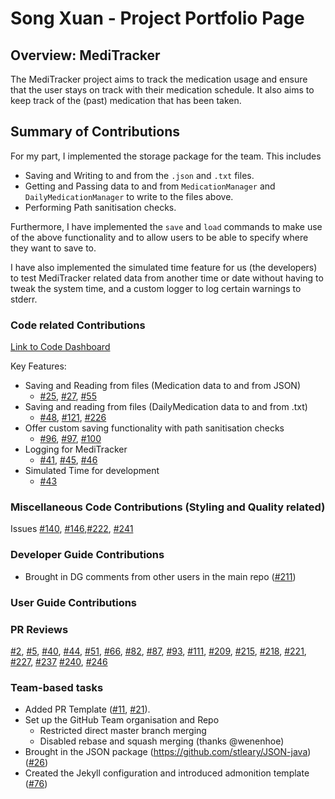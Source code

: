 # Song Xuan - Project Portfolio Page

## Overview: MediTracker
The MediTracker project aims to track the medication usage and ensure that the user stays on track with their medication schedule.
It also aims to keep track of the (past) medication that has been taken.

## Summary of Contributions
For my part, I implemented the storage package for the team. This includes 
- Saving and Writing to and from the `.json` and `.txt` files.
- Getting and Passing data to and from `MedicationManager` and `DailyMedicationManager` to write to the files above.
- Performing Path sanitisation checks.

Furthermore, I have implemented the `save` and `load` commands to make use of the above functionality and to allow 
users to be able to specify where they want to save to.

I have also implemented the simulated time feature for us (the developers) to test MediTracker related data from 
another time or date without having to tweak the system time, and a custom logger to log certain warnings to stderr.

### Code related Contributions
[Link to Code Dashboard](https://nus-cs2113-ay2324s2.github.io/tp-dashboard/?search=annoy-o-mus&breakdown=true)

Key Features:
- Saving and Reading from files (Medication data to and from JSON)
  - [#25](https://github.com/AY2324S2-CS2113T-T09-1/tp/issues/25), [#27](https://github.com/AY2324S2-CS2113T-T09-1/tp/issues/27), [#55](https://github.com/AY2324S2-CS2113T-T09-1/tp/issues/55)
- Saving and reading from files (DailyMedication data to and from .txt)
  - [#48](https://github.com/AY2324S2-CS2113T-T09-1/tp/issues/48), [#121](https://github.com/AY2324S2-CS2113T-T09-1/tp/issues/121), [#226](https://github.com/AY2324S2-CS2113T-T09-1/tp/issues/226)
- Offer custom saving functionality with path sanitisation checks
  - [#96](https://github.com/AY2324S2-CS2113T-T09-1/tp/issues/96), [#97](https://github.com/AY2324S2-CS2113T-T09-1/tp/issues/97), [#100](https://github.com/AY2324S2-CS2113T-T09-1/tp/issues/100)
- Logging for MediTracker
  - [#41](https://github.com/AY2324S2-CS2113T-T09-1/tp/issues/41), [#45](https://github.com/AY2324S2-CS2113T-T09-1/tp/issues/45), [#46](https://github.com/AY2324S2-CS2113T-T09-1/tp/issues/46)
- Simulated Time for development
  - [#43](https://github.com/AY2324S2-CS2113T-T09-1/tp/issues/43)


### Miscellaneous Code Contributions (Styling and Quality related)
Issues [#140](https://github.com/AY2324S2-CS2113T-T09-1/tp/issues/140), [#146](https://github.com/AY2324S2-CS2113T-T09-1/tp/issues/146),[#222](https://github.com/AY2324S2-CS2113T-T09-1/tp/issues/222), [#241](https://github.com/AY2324S2-CS2113T-T09-1/tp/issues/241)

### Developer Guide Contributions
- Brought in DG comments from other users in the main repo ([#211](https://github.com/AY2324S2-CS2113T-T09-1/tp/issues/211))

### User Guide Contributions
<!-- To talk about Issue 25 -->

### PR Reviews
[#2](https://github.com/AY2324S2-CS2113T-T09-1/tp/pull/2), [#5](https://github.com/AY2324S2-CS2113T-T09-1/tp/pull/5), 
[#40](https://github.com/AY2324S2-CS2113T-T09-1/tp/pull/40), [#44](https://github.com/AY2324S2-CS2113T-T09-1/tp/pull/44), 
[#51](https://github.com/AY2324S2-CS2113T-T09-1/tp/pull/51), [#66](https://github.com/AY2324S2-CS2113T-T09-1/tp/pull/66), 
[#82](https://github.com/AY2324S2-CS2113T-T09-1/tp/pull/82), [#87](https://github.com/AY2324S2-CS2113T-T09-1/tp/pull/87), 
[#93](https://github.com/AY2324S2-CS2113T-T09-1/tp/pull/93), [#111](https://github.com/AY2324S2-CS2113T-T09-1/tp/pull/111), 
[#209](https://github.com/AY2324S2-CS2113T-T09-1/tp/pull/209), [#215](https://github.com/AY2324S2-CS2113T-T09-1/tp/pull/215), 
[#218](https://github.com/AY2324S2-CS2113T-T09-1/tp/pull/218), [#221](https://github.com/AY2324S2-CS2113T-T09-1/tp/pull/221), 
[#227](https://github.com/AY2324S2-CS2113T-T09-1/tp/pull/227), [#237](https://github.com/AY2324S2-CS2113T-T09-1/tp/pull/237)
[#240](https://github.com/AY2324S2-CS2113T-T09-1/tp/pull/240), [#246](https://github.com/AY2324S2-CS2113T-T09-1/tp/pull/246)


### Team-based tasks
- Added PR Template ([#11](https://github.com/AY2324S2-CS2113T-T09-1/tp/issues/11), [#21](https://github.com/AY2324S2-CS2113T-T09-1/tp/issues/21)).
- Set up the GitHub Team organisation and Repo
  - Restricted direct master branch merging
  - Disabled rebase and squash merging (thanks @wenenhoe)
- Brought in the JSON package (https://github.com/stleary/JSON-java) ([#26](https://github.com/AY2324S2-CS2113T-T09-1/tp/issues/26))
- Created the Jekyll configuration and introduced admonition template ([#76](https://github.com/AY2324S2-CS2113T-T09-1/tp/issues/76))
